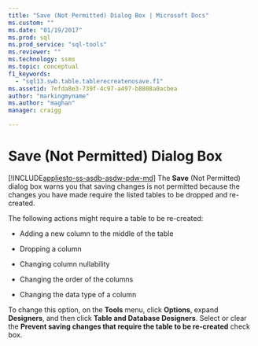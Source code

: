 ```yaml
---
title: "Save (Not Permitted) Dialog Box | Microsoft Docs"
ms.custom: ""
ms.date: "01/19/2017"
ms.prod: sql
ms.prod_service: "sql-tools"
ms.reviewer: ""
ms.technology: ssms
ms.topic: conceptual
f1_keywords: 
  - "sql13.swb.table.tablerecreatenosave.f1"
ms.assetid: 7efda8e3-739f-4c97-a497-b8808a0acbea
author: "markingmyname"
ms.author: "maghan"
manager: craigg

---
```

# Save (Not Permitted) Dialog Box
[!INCLUDE[appliesto-ss-asdb-asdw-pdw-md](../../includes/appliesto-ss-asdb-asdw-pdw-md.md)]
The **Save** (Not Permitted) dialog box warns you that saving changes is not permitted because the changes you have made require the listed tables to be dropped and re-created.  
  
The following actions might require a table to be re-created:  
  
-   Adding a new column to the middle of the table  
  
-   Dropping a column  
  
-   Changing column nullability  
  
-   Changing the order of the columns  
  
-   Changing the data type of a column  
  
To change this option, on the **Tools** menu, click **Options**, expand **Designers**, and then click **Table and Database Designers**. Select or clear the **Prevent saving changes that require the table to be re-created** check box.  
  
